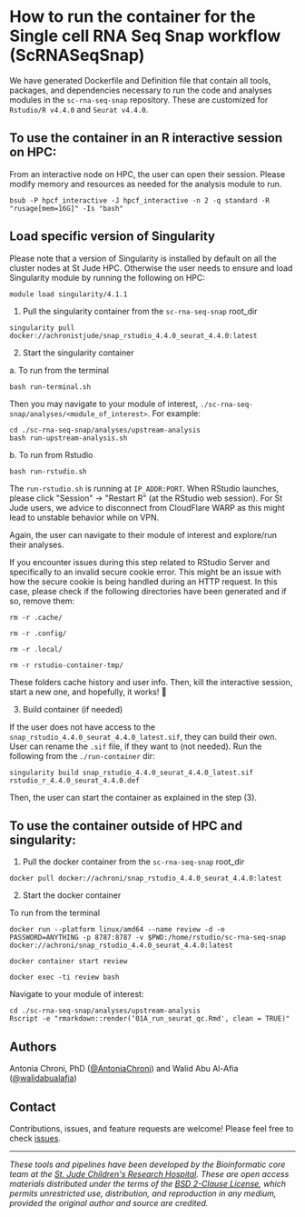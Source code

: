 # How to run the container for the Single cell RNA Seq Snap workflow (ScRNASeqSnap)

We have generated Dockerfile and Definition file that contain all tools, packages, and dependencies necessary to run the code and analyses modules in the `sc-rna-seq-snap` repository. These are customized for `Rstudio/R v4.4.0` and `Seurat v4.4.0`.


## To use the container in an R interactive session on HPC:

From an interactive node on HPC, the user can open their session. Please modify memory and resources as needed for the analysis module to run.
```
bsub -P hpcf_interactive -J hpcf_interactive -n 2 -q standard -R "rusage[mem=16G]" -Is "bash"
```

## Load specific version of Singularity

Please note that a version of Singularity is installed by default on all the cluster nodes at St Jude HPC. 
Otherwise the user needs to ensure and load Singularity module by running the following on HPC:
```
module load singularity/4.1.1
```


1. Pull the singularity container from the `sc-rna-seq-snap` root_dir
```
singularity pull docker://achronistjude/snap_rstudio_4.4.0_seurat_4.4.0:latest
```

2. Start the singularity container

a. To run from the terminal
```
bash run-terminal.sh
```

Then you may navigate to your module of interest, `./sc-rna-seq-snap/analyses/<module_of_interest>`. For example:
```
cd ./sc-rna-seq-snap/analyses/upstream-analysis
bash run-upstream-analysis.sh
```


b. To run from Rstudio
```
bash run-rstudio.sh
```

The `run-rstudio.sh` is running at `IP_ADDR:PORT`. When RStudio launches, please click "Session" -> "Restart R" (at the RStudio web session). For St Jude users, we advice to disconnect from CloudFlare WARP as this might lead to unstable behavior while on VPN.

Again, the user can navigate to their module of interest and explore/run their analyses.


If you encounter issues during this step related to RStudio Server and specifically to an invalid secure cookie error. This might be an issue with how the secure cookie is being handled during an HTTP request. In this case, please check if the following directories have been generated and if so, remove them:
```
rm -r .cache/
```
```
rm -r .config/
```
```
rm -r .local/
```
```
rm -r rstudio-container-tmp/
```

These folders cache history and user info. Then, kill the interactive session, start a new one, and hopefully, it works! 🎉


3. Build container (if needed)

If the user does not have access to the `snap_rstudio_4.4.0_seurat_4.4.0_latest.sif`, they can build their own. 
User can rename the `.sif` file, if they want to (not needed). Run the following from the `./run-container` dir:
```
singularity build snap_rstudio_4.4.0_seurat_4.4.0_latest.sif rstudio_r_4.4.0_seurat_4.4.0.def
```

Then, the user can start the container as explained in the step (3).


## To use the container outside of HPC and singularity:

1. Pull the docker container from the `sc-rna-seq-snap` root_dir
```
docker pull docker://achroni/snap_rstudio_4.4.0_seurat_4.4.0:latest
```

2. Start the docker container

To run from the terminal
```
docker run --platform linux/amd64 --name review -d -e PASSWORD=ANYTHING -p 8787:8787 -v $PWD:/home/rstudio/sc-rna-seq-snap docker://achroni/snap_rstudio_4.4.0_seurat_4.4.0:latest
```

```
docker container start review
```

```
docker exec -ti review bash
```

Navigate to your module of interest:
```
cd ./sc-rna-seq-snap/analyses/upstream-analysis
Rscript -e "rmarkdown::render(‘01A_run_seurat_qc.Rmd', clean = TRUE)"
```


## Authors

Antonia Chroni, PhD ([@AntoniaChroni](https://github.com/AntoniaChroni)) and 
Walid Abu Al-Afia ([@walidabualafia](https://github.com/walidabualafia))


## Contact

Contributions, issues, and feature requests are welcome! Please feel free to check [issues](https://github.com/stjude-dnb-binfcore/sc-rna-seq-snap/issues).

---

*These tools and pipelines have been developed by the Bioinformatic core team at the [St. Jude Children's Research Hospital](https://www.stjude.org/). These are open access materials distributed under the terms of the [BSD 2-Clause License](https://opensource.org/license/bsd-2-clause), which permits unrestricted use, distribution, and reproduction in any medium, provided the original author and source are credited.*
